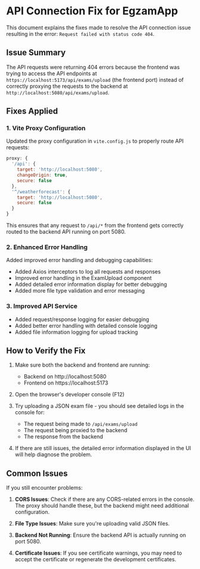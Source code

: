 # API Connection Fix for EgzamApp

This document explains the fixes made to resolve the API connection issue resulting in the error: `Request failed with status code 404`.

## Issue Summary

The API requests were returning 404 errors because the frontend was trying to access the API endpoints at `https://localhost:5173/api/exams/upload` (the frontend port) instead of correctly proxying the requests to the backend at `http://localhost:5080/api/exams/upload`.

## Fixes Applied

### 1. Vite Proxy Configuration

Updated the proxy configuration in `vite.config.js` to properly route API requests:

```javascript
proxy: {
  '/api': {
    target: 'http://localhost:5080',
    changeOrigin: true,
    secure: false
  },
  '^/weatherforecast': {
    target: 'http://localhost:5080',
    secure: false
  }
}
```

This ensures that any request to `/api/*` from the frontend gets correctly routed to the backend API running on port 5080.

### 2. Enhanced Error Handling

Added improved error handling and debugging capabilities:

- Added Axios interceptors to log all requests and responses
- Improved error handling in the ExamUpload component
- Added detailed error information display for better debugging
- Added more file type validation and error messaging

### 3. Improved API Service

- Added request/response logging for easier debugging
- Added better error handling with detailed console logging
- Added file information logging for upload tracking

## How to Verify the Fix

1. Make sure both the backend and frontend are running:
   - Backend on http://localhost:5080
   - Frontend on https://localhost:5173

2. Open the browser's developer console (F12)

3. Try uploading a JSON exam file - you should see detailed logs in the console for:
   - The request being made to `/api/exams/upload`
   - The request being proxied to the backend
   - The response from the backend

4. If there are still issues, the detailed error information displayed in the UI will help diagnose the problem.

## Common Issues

If you still encounter problems:

1. **CORS Issues**: Check if there are any CORS-related errors in the console. The proxy should handle these, but the backend might need additional configuration.

2. **File Type Issues**: Make sure you're uploading valid JSON files.

3. **Backend Not Running**: Ensure the backend API is actually running on port 5080.

4. **Certificate Issues**: If you see certificate warnings, you may need to accept the certificate or regenerate the development certificates.
